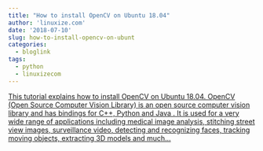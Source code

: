 ```yaml
---
title: "How to install OpenCV on Ubuntu 18.04"
author: 'linuxize.com'
date: '2018-07-10'
slug: how-to-install-opencv-on-ubunt
categories:
  - bloglink
tags:
  - python
  - linuxizecom
---
```


[This tutorial explains how to install OpenCV on Ubuntu 18.04. OpenCV (Open Source Computer Vision Library) is an open source computer vision library and has bindings for C++, Python and Java . It is used for a very wide range of applications including medical image analysis, stitching street view images, surveillance video, detecting and recognizing faces, tracking moving objects, extracting 3D models and much...<click to read more>](https://linuxize.com/post/how-to-install-opencv-on-ubuntu-18-04/)


